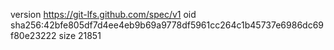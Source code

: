 version https://git-lfs.github.com/spec/v1
oid sha256:42bfe805df7d4ee4eb9b69a9778df5961cc264c1b45737e6986dc69f80e23222
size 21851
